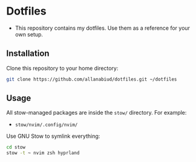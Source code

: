 # Dotfiles

- This repository contains my dotfiles. Use them as a reference for your own setup.

## Installation

Clone this repository to your home directory:

```bash
git clone https://github.com/allanabiud/dotfiles.git ~/dotfiles
```

## Usage

All stow-managed packages are inside the `stow/` directory. For example:

- `stow/nvim/.config/nvim/`

Use GNU Stow to symlink everything:

```bash
cd stow
stow -t ~ nvim zsh hyprland
```
